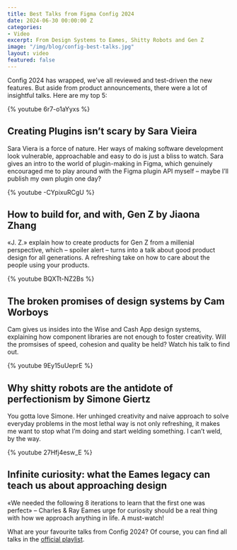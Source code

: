```yaml
---
title: Best Talks from Figma Config 2024
date: 2024-06-30 00:00:00 Z
categories:
- Video
excerpt: From Design Systems to Eames, Shitty Robots and Gen Z
image: "/img/blog/config-best-talks.jpg"
layout: video
featured: false
---
```


Config 2024 has wrapped, we’ve all reviewed and test-driven the new features. But aside from product announcements, there were a lot of insightful talks. Here are my top 5:

{% youtube 6r7-o1aYyxs %}

## Creating Plugins isn’t scary by Sara Vieira

Sara Viera is a force of nature. Her ways of making software development look vulnerable, approachable and easy to do is just a bliss to watch. Sara gives an intro to the world of plugin-making in Figma, which genuinely encouraged me to play around with the Figma plugin API myself – maybe I’ll publish my own plugin one day?

{% youtube -CYpixuRCgU %}

## How to build for, and with, Gen Z by Jiaona Zhang

«J. Z.» explain how to create products for Gen Z from a millenial perspective, which – spoiler alert – turns into a talk about good product design for all generations. A refreshing take on how to care about the people using your products.

{% youtube BQXTt-NZ2Bs %}

## The broken promises of design systems by Cam Worboys

Cam gives us insides into the Wise and Cash App design systems, explaining how component libraries are not enough to foster creativity. Will the promsises of speed, cohesion and quality be held? Watch his talk to find out.

{% youtube 9Ey15uUeprE %}

## Why shitty robots are the antidote of perfectionism by Simone Giertz

You gotta love Simone. Her unhinged creativity and naive approach to solve everyday problems in the most lethal way is not only refreshing, it makes me want to stop what I’m doing and start welding something. I can’t weld, by the way.

{% youtube 27Hfj4esw_E %}

## Infinite curiosity: what the Eames legacy can teach us about approaching design

«We needed the following 8 iterations to learn that the first one was perfect» – Charles & Ray Eames urge for curiosity should be a real thing with how we approach anything in life. A must-watch!

What are your favourite talks from Config 2024? Of course, you can find all talks in the [official playlist](https://www.youtube.com/playlist?list=PLXDU_eVOJTx402DljIPagaDKLibF-qfF0).